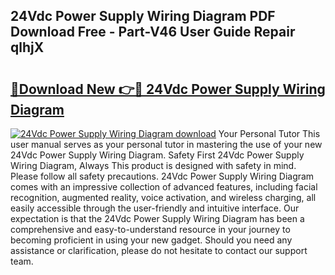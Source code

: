 ## 24Vdc Power Supply Wiring Diagram PDF Download Free - Part-V46 User Guide Repair qlhjX

# <h2><a href="http://dfncjl.blite.top/?on=24Vdc+Power+Supply+Wiring+Diagram">🔗Download New 👉🔴 24Vdc Power Supply Wiring Diagram</a></h2>

[![24Vdc Power Supply Wiring Diagram download](https://i.imgur.com/lujVjoI.png)](http://dfncjl.blite.top/?on=24Vdc+Power+Supply+Wiring+Diagram)
Your Personal Tutor This user manual serves as your personal tutor in mastering the use of your new 24Vdc Power Supply Wiring Diagram. Safety First 24Vdc Power Supply Wiring Diagram, Always This product is designed with safety in mind. Please follow all safety precautions. 24Vdc Power Supply Wiring Diagram comes with an impressive collection of advanced features, including facial recognition, augmented reality, voice activation, and wireless charging, all easily accessible through the user-friendly and intuitive interface. Our expectation is that the 24Vdc Power Supply Wiring Diagram has been a comprehensive and easy-to-understand resource in your journey to becoming proficient in using your new gadget. Should you need any assistance or clarification, please do not hesitate to contact our support team.
